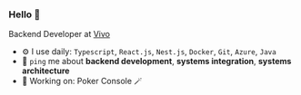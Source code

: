 ### Hello 👋

Backend Developer at [Vivo](https://vivo.com.br/para-voce)

- ⚙️ I use daily: `Typescript`, `React.js`, `Nest.js`, `Docker`, `Git`, `Azure`, `Java`
- 💬 `ping` me about **backend development**, **systems integration**, **systems architecture**
- 🧙 Working on: Poker Console 🪄

